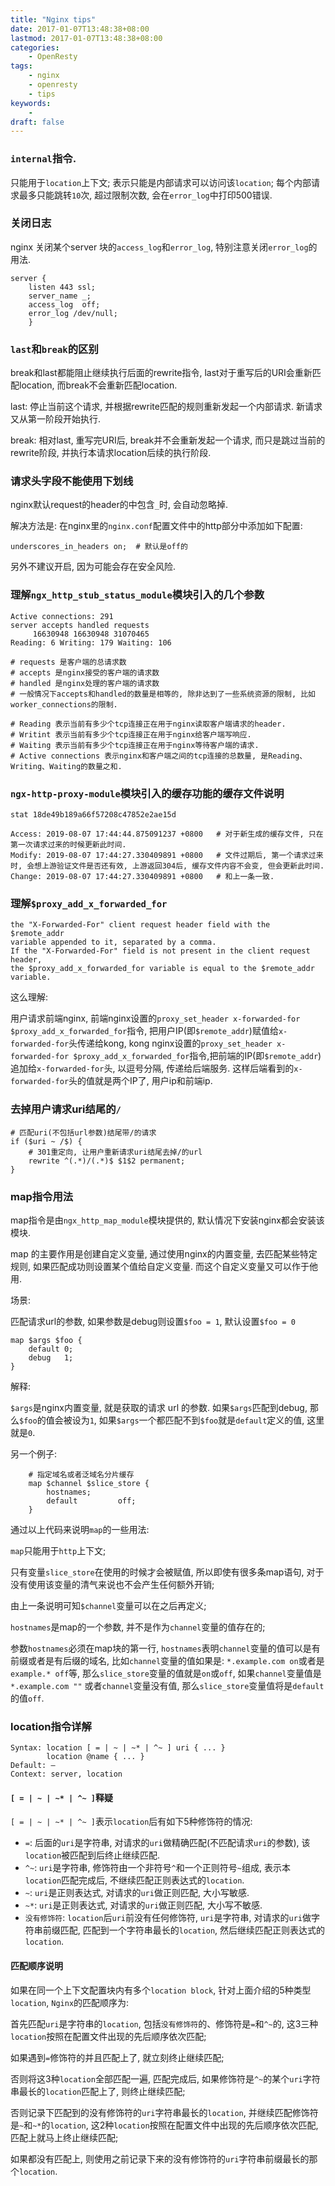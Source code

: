 ```yaml
---
title: "Nginx tips"
date: 2017-01-07T13:48:38+08:00
lastmod: 2017-01-07T13:48:38+08:00
categories:
    - OpenResty
tags:
    - nginx
    - openresty
    - tips
keywords:
    -
draft: false
---
```


### `internal`指令.

只能用于`location`上下文;
表示只能是内部请求可以访问该`location`;
每个内部请求最多只能跳转`10`次, 超过限制次数, 会在`error_log`中打印500错误.

### 关闭日志

nginx 关闭某个server 块的`access_log`和`error_log`, 特别注意关闭`error_log`的用法.

```nginx
server {
    listen 443 ssl;
    server_name _;
    access_log  off;
    error_log /dev/null;
    }
```

### `last`和`break`的区别

break和last都能阻止继续执行后面的rewrite指令, last对于重写后的URI会重新匹配location, 而break不会重新匹配location.

last: 停止当前这个请求, 并根据rewrite匹配的规则重新发起一个内部请求. 新请求又从第一阶段开始执行.

break: 相对last, 重写完URI后, break并不会重新发起一个请求, 而只是跳过当前的rewrite阶段, 并执行本请求location后续的执行阶段.

### 请求头字段不能使用下划线

nginx默认request的header的中包含`_`时, 会自动忽略掉.

解决方法是: 在nginx里的`nginx.conf`配置文件中的http部分中添加如下配置:

```nginx
underscores_in_headers on;  # 默认是off的
```

另外不建议开启, 因为可能会存在安全风险.

### 理解`ngx_http_stub_status_module`模块引入的几个参数

```
Active connections: 291
server accepts handled requests
     16630948 16630948 31070465
Reading: 6 Writing: 179 Waiting: 106

# requests 是客户端的总请求数
# accepts 是nginx接受的客户端的请求数
# handled 是nginx处理的客户端的请求数
# 一般情况下accepts和handled的数量是相等的, 除非达到了一些系统资源的限制, 比如worker_connections的限制.

# Reading 表示当前有多少个tcp连接正在用于nginx读取客户端请求的header.
# Writint 表示当前有多少个tcp连接正在用于nginx给客户端写响应.
# Waiting 表示当前有多少个tcp连接正在用于nginx等待客户端的请求.
# Active connections 表示nginx和客户端之间的tcp连接的总数量, 是Reading、Writing、Waiting的数量之和.
```

### `ngx-http-proxy-module`模块引入的缓存功能的缓存文件说明

```
stat 18de49b189a66f57208c47852e2ae15d

Access: 2019-08-07 17:44:44.875091237 +0800   # 对于新生成的缓存文件, 只在第一次请求过来的时候更新此时间.
Modify: 2019-08-07 17:44:27.330409891 +0800   # 文件过期后, 第一个请求过来时, 会想上游验证文件是否还有效, 上游返回304后, 缓存文件内容不会变, 但会更新此时间.
Change: 2019-08-07 17:44:27.330409891 +0800   # 和上一条一致.
```

### 理解`$proxy_add_x_forwarded_for`

```
the "X-Forwarded-For" client request header field with the $remote_addr
variable appended to it, separated by a comma.
If the "X-Forwarded-For" field is not present in the client request header,
the $proxy_add_x_forwarded_for variable is equal to the $remote_addr variable.
```

这么理解:

用户请求前端nginx, 前端nginx设置的`proxy_set_header x-forwarded-for $proxy_add_x_forwarded_for`指令, 把用户IP(即`$remote_addr`)赋值给`x-forwarded-for`头传递给kong,
kong nginx设置的`proxy_set_header x-forwarded-for $proxy_add_x_forwarded_for`指令,把前端的IP(即`$remote_addr`)追加给`x-forwarded-for`头, 以逗号分隔, 传递给后端服务.
这样后端看到的`x-forwarded-for`头的值就是两个IP了, 用户ip和前端ip.

### 去掉用户请求uri结尾的`/`

```nginx
# 匹配uri(不包括url参数)结尾带/的请求
if ($uri ~ /$) {
    # 301重定向, 让用户重新请求uri结尾去掉/的url
    rewrite ^(.*)/(.*)$ $1$2 permanent;
}
```

### map指令用法

map指令是由`ngx_http_map_module`模块提供的, 默认情况下安装nginx都会安装该模块.

map 的主要作用是创建自定义变量, 通过使用nginx的内置变量, 去匹配某些特定规则,
如果匹配成功则设置某个值给自定义变量. 而这个自定义变量又可以作于他用.

场景:

匹配请求url的参数, 如果参数是debug则设置`$foo = 1`, 默认设置`$foo = 0`
```nginx
map $args $foo {
    default 0;
    debug   1;
}
```

解释:

`$args`是nginx内置变量, 就是获取的请求 url 的参数. 如果`$args`匹配到debug,
那么`$foo`的值会被设为`1`, 如果`$args`一个都匹配不到`$foo`就是`default`定义的值,
这里就是`0`.

另一个例子:
```nginx
    # 指定域名或者泛域名分片缓存
    map $channel $slice_store {
        hostnames;
        default         off;
    }
```

通过以上代码来说明`map`的一些用法:

`map`只能用于`http`上下文;

只有变量`slice_store`在使用的时候才会被赋值, 所以即使有很多条map语句,
对于没有使用该变量的清气来说也不会产生任何额外开销;

由上一条说明可知`$channel`变量可以在之后再定义;

`hostnames`是map的一个参数, 并不是作为`channel`变量的值存在的;

参数`hostnames`必须在map块的第一行,
`hostnames`表明`channel`变量的值可以是有前缀或者是有后缀的域名,
比如`channel`变量的值如果是: `*.example.com on`或者是`example.* off`等,
那么`slice_store`变量的值就是`on`或`off`,
如果`channel`变量值是`*.example.com ""` 或者`channel`变量没有值,
那么`slice_store`变量值将是`default`的值`off`.

### location指令详解

```
Syntax: location [ = | ~ | ~* | ^~ ] uri { ... }
        location @name { ... }
Default: —
Context: server, location
```

#### `[ = | ~ | ~* | ^~ ]`释疑

`[ = | ~ | ~* | ^~ ]`表示`location`后有如下5种修饰符的情况:

- `=`: 后面的`uri`是字符串, 对请求的`uri`做精确匹配(不匹配请求`uri`的参数), 该`location`被匹配到后终止继续匹配.
- `^~`: `uri`是字符串, 修饰符由一个非符号`^`和一个正则符号`~`组成, 表示本`location`匹配完成后, 不继续匹配正则表达式的`location`.
- `~`: `uri`是正则表达式, 对请求的`uri`做正则匹配, 大小写敏感.
- `~*`: `uri`是正则表达式, 对请求的`uri`做正则匹配, 大小写不敏感.
- `没有修饰符`: `location`后`uri`前没有任何修饰符, `uri`是字符串, 对请求的`uri`做字符串前缀匹配, 匹配到一个字符串最长的`location`, 然后继续匹配正则表达式的`location`.

#### 匹配顺序说明

如果在同一个上下文配置块内有多个`location block`, 针对上面介绍的5种类型`location`, `Nginx`的匹配顺序为:

首先匹配`uri`是字符串的`location`, 包括`没有修饰符`的、修饰符是`=`和`^~`的, 这3三种`location`按照在配置文件出现的先后顺序依次匹配;

如果遇到`=`修饰符的并且匹配上了, 就立刻终止继续匹配;

否则将这3种`location`全部匹配一遍, 匹配完成后, 如果修饰符是`^~`的某个`uri`字符串最长的`location`匹配上了, 则终止继续匹配;

否则记录下匹配到的没有修饰符的`uri`字符串最长的`location`, 并继续匹配修饰符是`~`和`~*`的`location`, 这2种`location`按照在配置文件中出现的先后顺序依次匹配, 匹配上就马上终止继续匹配;

如果都没有匹配上, 则使用之前记录下来的没有修饰符的`uri`字符串前缀最长的那个`location`.

